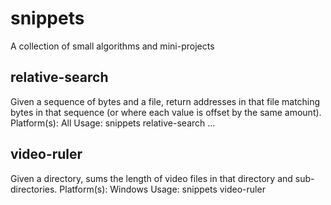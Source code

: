 # snippets
A collection of small algorithms and mini-projects

## relative-search
Given a sequence of bytes and a file, return addresses in that file matching bytes in that sequence (or where each value is offset by the same amount).
Platform(s): All
Usage: snippets relative-search <file> <byte1> <byte2>...

## video-ruler
Given a directory, sums the length of video files in that directory and sub-directories.
Platform(s): Windows
Usage: snippets video-ruler <directory>

